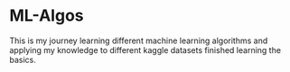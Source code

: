 # ML-Algos
This is my journey learning different machine learning algorithms and applying my knowledge to different kaggle datasets
finished learning the basics.
